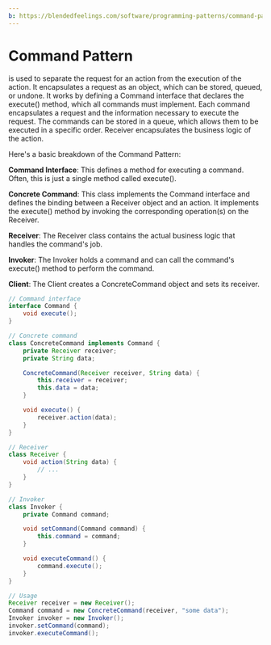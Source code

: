 ```yaml
---
b: https://blendedfeelings.com/software/programming-patterns/command-pattern.md
---
```


# Command Pattern
is used to separate the request for an action from the execution of the action. It encapsulates a request as an object, which can be stored, queued, or undone.
It works by defining a Command interface that declares the execute() method, which all commands must implement. Each command encapsulates a request and the information necessary to execute the request. The commands can be stored in a queue, which allows them to be executed in a specific order. 
Receiver encapsulates the business logic of the action.

Here's a basic breakdown of the Command Pattern:

**Command Interface**: This defines a method for executing a command. Often, this is just a single method called execute().

**Concrete Command**: This class implements the Command interface and defines the binding between a Receiver object and an action. It implements the execute() method by invoking the corresponding operation(s) on the Receiver.

**Receiver**: The Receiver class contains the actual business logic that handles the command's job.

**Invoker**: The Invoker holds a command and can call the command's execute() method to perform the command.

**Client**: The Client creates a ConcreteCommand object and sets its receiver.

```java
// Command interface
interface Command {
    void execute();
}

// Concrete command
class ConcreteCommand implements Command {
    private Receiver receiver;
    private String data;

    ConcreteCommand(Receiver receiver, String data) {
        this.receiver = receiver;
        this.data = data;
    }

    void execute() {
        receiver.action(data);
    }
}

// Receiver
class Receiver {
    void action(String data) {
        // ...
    }
}

// Invoker
class Invoker {
    private Command command;

    void setCommand(Command command) {
        this.command = command;
    }

    void executeCommand() {
        command.execute();
    }
}

// Usage
Receiver receiver = new Receiver();
Command command = new ConcreteCommand(receiver, "some data");
Invoker invoker = new Invoker();
invoker.setCommand(command);
invoker.executeCommand();

```